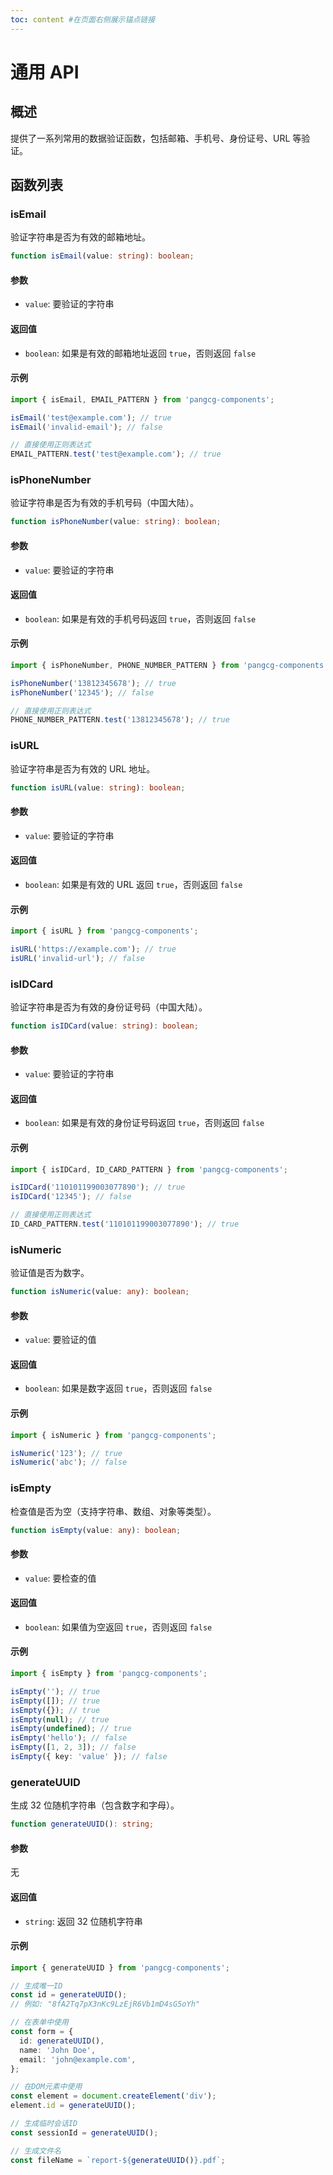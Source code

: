 ```yaml
---
toc: content #在页面右侧展示锚点链接
---
```


# 通用 API

## 概述

提供了一系列常用的数据验证函数，包括邮箱、手机号、身份证号、URL 等验证。

## 函数列表

### isEmail

验证字符串是否为有效的邮箱地址。

```typescript
function isEmail(value: string): boolean;
```

#### 参数

- `value`: 要验证的字符串

#### 返回值

- `boolean`: 如果是有效的邮箱地址返回 `true`，否则返回 `false`

#### 示例

```typescript
import { isEmail, EMAIL_PATTERN } from 'pangcg-components';

isEmail('test@example.com'); // true
isEmail('invalid-email'); // false

// 直接使用正则表达式
EMAIL_PATTERN.test('test@example.com'); // true
```

### isPhoneNumber

验证字符串是否为有效的手机号码（中国大陆）。

```typescript
function isPhoneNumber(value: string): boolean;
```

#### 参数

- `value`: 要验证的字符串

#### 返回值

- `boolean`: 如果是有效的手机号码返回 `true`，否则返回 `false`

#### 示例

```typescript
import { isPhoneNumber, PHONE_NUMBER_PATTERN } from 'pangcg-components';

isPhoneNumber('13812345678'); // true
isPhoneNumber('12345'); // false

// 直接使用正则表达式
PHONE_NUMBER_PATTERN.test('13812345678'); // true
```

### isURL

验证字符串是否为有效的 URL 地址。

```typescript
function isURL(value: string): boolean;
```

#### 参数

- `value`: 要验证的字符串

#### 返回值

- `boolean`: 如果是有效的 URL 返回 `true`，否则返回 `false`

#### 示例

```typescript
import { isURL } from 'pangcg-components';

isURL('https://example.com'); // true
isURL('invalid-url'); // false
```

### isIDCard

验证字符串是否为有效的身份证号码（中国大陆）。

```typescript
function isIDCard(value: string): boolean;
```

#### 参数

- `value`: 要验证的字符串

#### 返回值

- `boolean`: 如果是有效的身份证号码返回 `true`，否则返回 `false`

#### 示例

```typescript
import { isIDCard, ID_CARD_PATTERN } from 'pangcg-components';

isIDCard('110101199003077890'); // true
isIDCard('12345'); // false

// 直接使用正则表达式
ID_CARD_PATTERN.test('110101199003077890'); // true
```

### isNumeric

验证值是否为数字。

```typescript
function isNumeric(value: any): boolean;
```

#### 参数

- `value`: 要验证的值

#### 返回值

- `boolean`: 如果是数字返回 `true`，否则返回 `false`

#### 示例

```typescript
import { isNumeric } from 'pangcg-components';

isNumeric('123'); // true
isNumeric('abc'); // false
```

### isEmpty

检查值是否为空（支持字符串、数组、对象等类型）。

```typescript
function isEmpty(value: any): boolean;
```

#### 参数

- `value`: 要检查的值

#### 返回值

- `boolean`: 如果值为空返回 `true`，否则返回 `false`

#### 示例

```typescript
import { isEmpty } from 'pangcg-components';

isEmpty(''); // true
isEmpty([]); // true
isEmpty({}); // true
isEmpty(null); // true
isEmpty(undefined); // true
isEmpty('hello'); // false
isEmpty([1, 2, 3]); // false
isEmpty({ key: 'value' }); // false
```

### generateUUID

生成 32 位随机字符串（包含数字和字母）。

```typescript
function generateUUID(): string;
```

#### 参数

无

#### 返回值

- `string`: 返回 32 位随机字符串

#### 示例

```typescript
import { generateUUID } from 'pangcg-components';

// 生成唯一ID
const id = generateUUID();
// 例如: "8fA2Tq7pX3nKc9LzEjR6Vb1mD4sG5oYh"

// 在表单中使用
const form = {
  id: generateUUID(),
  name: 'John Doe',
  email: 'john@example.com',
};

// 在DOM元素中使用
const element = document.createElement('div');
element.id = generateUUID();

// 生成临时会话ID
const sessionId = generateUUID();

// 生成文件名
const fileName = `report-${generateUUID()}.pdf`;
```
